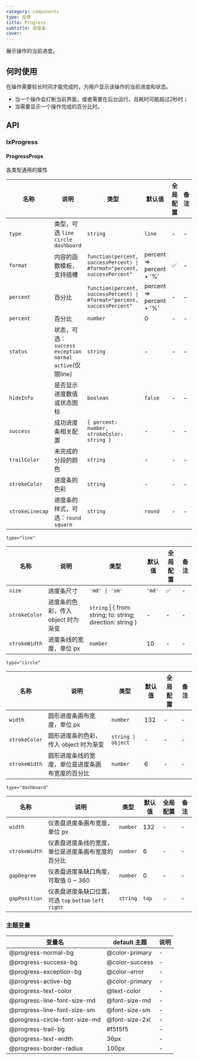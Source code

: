 ```yaml
---
category: components
type: 反馈
title: Progress
subtitle: 进度条
cover:
---
```


展示操作的当前进度。

## 何时使用

在操作需要较长时间才能完成时，为用户显示该操作的当前进度和状态。

- 当一个操作会打断当前界面，或者需要在后台运行，且耗时可能超过2秒时；
- 当需要显示一个操作完成的百分比时。

## API

### IxProgress

#### ProgressProps

各类型通用的属性

| 名称 | 说明 | 类型 | 默认值 | 全局配置 | 备注 |
| --- | --- | --- | --- | --- | --- |
| `type` | 类型，可选 `line` `circle` `dashboard` | `string` | `line` | - | - |
| `format` | 内容的函数模板，支持插槽 | `function(percent, successPercent) \| #format="percent, successPercent"`| percent => percent + '%' | ✅ | - |
| `percent` | 百分比 | `function(percent, successPercent) \| #format="percent, successPercent"`| percent => percent + '%' | - | - |
| `percent` | 百分比 | `number` | 0  | - | - |
| `status` | 状态，可选：`success` `exception` `normal` `active`(仅限line) | `string` | - | - | - |
| `hideInfo` | 是否显示进度数值或状态图标 | `boolean` | `false` | - | - |
| `success` | 成功进度条相关配置 | `{ percent: number, strokeColor: string }` | - | - | - |
| `trailColor` | 未完成的分段的颜色 | `string` | - | - | - |
| `strokeColor` | 进度条的色彩 | `string` | - | - | - |
| `strokeLinecap` | 进度条的样式，可选：`round` `square`| `string` | `round` | - | - |

`type="line"`

| 名称 | 说明 | 类型 | 默认值 | 全局配置 | 备注 |
| --- | --- | --- | --- | --- | --- |
| `size` | 进度条尺寸 | `'md' \| 'sm'` | `'md'` | ✅ | - |
| `strokeColor` | 进度条的色彩，传入 object 时为渐变 | `string` \| { from: string; to: string; direction: string } | - | - | - |
| `strokeWidth` | 进度条线的宽度，单位 px | `number` | 10 | - | - |

`type="circle"`

| 名称 | 说明 | 类型 | 默认值 | 全局配置 | 备注 |
| --- | --- | --- | --- | --- | --- |
| `width` | 圆形进度条画布宽度，单位 px | `number` | 132 | - | - |
| `strokeColor` | 圆形进度条的色彩，传入 object 时为渐变 | `string \| object` | - | - | - |
| `strokeWidth` | 圆形进度条线的宽度，单位是进度条画布宽度的百分比 | `number` | 6 | - | - |

`type="dashboard"`

| 名称 | 说明 | 类型 | 默认值 | 全局配置 | 备注 |
| --- | --- | --- | --- | --- | --- |
| `width` | 仪表盘进度条画布宽度，单位 px | `number` | 132 | - | - |
| `strokeWidth` | 仪表盘进度条线的宽度，单位是进度条画布宽度的百分比 | `number` | 6 | - | - |
| `gapDegree` | 仪表盘进度条缺口角度，可取值 0 ~ 360 | `number` | 0 | - | - |
| `gapPosition` | 仪表盘进度条缺口位置，可选 `top` `bottom` `left` `right` | `string` | `top` | - | - |

### 主题变量

| 变量名 | default 主题| 说明 |
| --- | --- | --- |
| @progress-normal-bg | @color-primary | - |
| @progress-success-bg | @color-success | - |
| @progress-exception-bg | @color-error | - |
| @progress-active-bg | @color-primary | - |
| @progress-text-color | @text-color | - |
| @progress-line-font-size-md | @font-size-md | - |
| @progress-line-font-size-sm | @font-size-sm | - |
| @progress-circle-font-size-md | @font-size-2xl | - |
| @progress-trail-bg | #f5f5f5 | - |
| @progress-text-width | 36px | - |
| @progress-border-radius | 100px | - |
